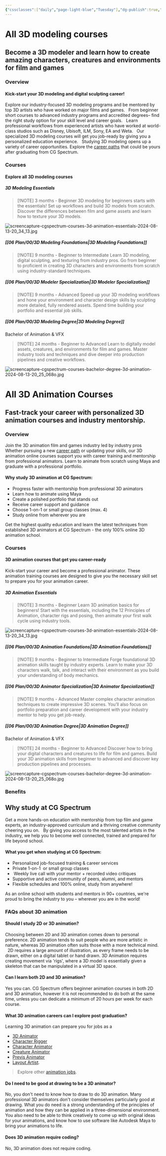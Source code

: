 ```yaml
---
{"cssclasses":["daily","page-light-blue","Tuesday"],"dg-publish":true,"permalink":"/06-plan/00/all-3-d-courses/","contentClasses":"daily page-light-blue Tuesday","dgPassFrontmatter":true,"noteIcon":"","created":"2025-01-21T01:20:17.212+10:00","updated":"2025-01-21T16:22:08.315+10:00"}
---
```


# All 3D modeling courses

## Become a 3D modeler and learn how to create amazing characters, creatures and environments for film and games

### Overview

#### Kick-start your 3D modeling and digital sculpting career!

Explore our industry-focused 3D modeling programs and be mentored by top 3D artists who have worked on major films and games.
 
From beginner short courses to advanced industry programs and accredited degrees– find the right study option for your skill level and career goals.
 
Learn professional workflows from experienced artists who have worked at world-class studios such as Disney, Ubisoft, ILM, Sony, EA and Weta.
 
Our specialized 3D modeling courses will get you job-ready by giving you a personalized education experience.
 
Studying 3D modeling opens up a variety of career opportunities. Explore the [career paths](https://www.cgspectrum.com/career-pathways/3d-modeling) that could be yours after graduating from CG Spectrum.
### Courses

#### Explore all 3D modeling courses

##### 3D Modeling Essentials
> [!NOTE]  3 months - Beginner
3D modeling for beginners starts with the essentials! Set up workflows and build 3D models from scratch. Discover the differences between film and game assets and learn how to texture your 3D models.

![screencapture-cgspectrum-courses-3d-animation-essentials-2024-08-13-20_34_13.jpg](/img/user/99/Embeds/screencapture-cgspectrum-courses-3d-animation-essentials-2024-08-13-20_34_13.jpg)
##### [[06 Plan/00/3D Modeling Foundations\|3D Modeling Foundations]]
> [!NOTE] 9 months - Beginner to Intermediate
Learn 3D modeling, digital sculpting, and texturing from industry pros. Go from beginner to proficient in creating 3D characters and environments from scratch using industry-standard techniques.
##### [[06 Plan/00/3D Modeler Specialization\|3D Modeler Specialization]]
> [!NOTE] 9 months - Advanced
Speed up your 3D modeling workflows and hone your environment and character design skills by sculpting more detailed, fully rendered assets. Spend time building your portfolio and essential job skills.
##### [[06 Plan/00/3D Modeling Degree\|3D Modeling Degree]]  
Bachelor of Animation & VFX
> [!NOTE] 24 months - Beginner to Advanced
Learn to digitally model assets, creatures, and environments for film and games. Master industry tools and techniques and dive deeper into production pipelines and creative workflows.

![screencapture-cgspectrum-courses-bachelor-degree-3d-animation-2024-08-13-20_25_068o.jpg](/img/user/99/Embeds/screencapture-cgspectrum-courses-bachelor-degree-3d-animation-2024-08-13-20_25_068o.jpg)
# All 3D Animation Courses

## Fast-track your career with personalized 3D animation courses and industry mentorship.

### Overview

Join the 3D animation film and games industry led by industry pros
 
Whether pursuing a new [career path](https://www.cgspectrum.com/career-pathways/animation) or updating your skills, our 3D animation online courses support you with career training and mentorship from professional animators. Learn to animate from scratch using Maya and graduate with a professional portfolio.

#### Why study 3D animation at CG Spectrum:
- Progress faster with mentorship from professional 3D animators
- Learn how to animate using Maya
- Create a polished portfolio that stands out
- Receive career support and guidance
- Choose 1-on-1 or small group classes (max. 4)
- Study online from wherever you are

Get the highest quality education and learn the latest techniques from established 3D animators at CG Spectrum - the only 100% online 3D animation school.

### Courses

#### 3D animation courses that get you career-ready

Kick-start your career and become a professional animator. These animation training courses are designed to give you the necessary skill set to prepare you for your animation career.

##### 3D Animation Essentials
> [!NOTE]  3 months - Beginner
Learn 3D animation basics for beginners! Start with the essentials, including the 12 Principles of Animation, character rigs and posing, then animate your first walk cycle using industry tools.

![screencapture-cgspectrum-courses-3d-animation-essentials-2024-08-13-20_34_13.jpg](/img/user/99/Embeds/screencapture-cgspectrum-courses-3d-animation-essentials-2024-08-13-20_34_13.jpg)
##### [[06 Plan/00/3D Animation Foundations\|3D Animation Foundations]]
> [!NOTE] 9 months - Beginner to Intermediate
Forge foundational 3D animation skills taught by industry experts. Learn to make your 3D characters walk, talk, and interact with their environment as you build your understanding of body mechanics.
##### [[06 Plan/00/3D Animator Specialization\|3D Animator Specialization]]
> [!NOTE] 9 months - Advanced
Master complex character animation techniques to create impressive 3D scenes. You’ll also focus on portfolio preparation and career development with your industry mentor to help you get job-ready.
##### [[06 Plan/00/3D Animation Degree\|3D Animation Degree]]  
Bachelor of Animation & VFX
> [!NOTE] 24 months - Beginner to Advanced
Discover how to bring your digital characters and creatures to life for film and games. Build your 3D animation skills from beginner to advanced and discover key production pipelines and processes.

![screencapture-cgspectrum-courses-bachelor-degree-3d-animation-2024-08-13-20_25_068o.jpg](/img/user/99/Embeds/screencapture-cgspectrum-courses-bachelor-degree-3d-animation-2024-08-13-20_25_068o.jpg)

### Benefits

## Why study at CG Spectrum

Get a more hands-on education with mentorship from top film and game experts, an industry-approved curriculum and a thriving creative community cheering you on.
 
By giving you access to the most talented artists in the industry, we help you to become well connected, trained and prepared for life beyond school.

#### What you get when studying at CG Spectrum:

- Personalized job-focused training & career services
- Private 1-on-1  or small group classes
-  Weekly live call with your mentor + recorded video critiques
- Supportive and active community of peers, alumni, and mentors
- Flexible schedules and 100% online, study from anywhere!

As an online school with students and mentors in 90+ countries, we're proud to bring the industry to you – wherever you are in the world!
### FAQs about 3D animation

#### Should I study 2D or 3D animation?

Choosing between 2D and 3D animation comes down to personal preference. 2D animation tends to suit people who are more artistic in nature, whereas 3D animation often suits those with a more technical mind. 
 
2D requires a large amount of illustration, as every frame needs to be drawn, either on a digital tablet or hand drawn. 3D Animation requires creating movement via 'rigs', where a 3D model is essentially given a skeleton that can be manipulated in a virtual 3D space.

#### Can I learn both 2D and 3D animation?

Yes you can. CG Spectrum offers beginner animation courses in both 2D and 3D animation, however it is not recommended to do both at the same time, unless you can dedicate a minimum of 20 hours per week for each course.

#### What 3D animation careers can I explore post graduation?
Learning 3D animation can prepare you for jobs as a 
- [3D Animator](https://www.cgspectrum.com/career-pathways/3d-animator)
- [Character Rigger](https://www.cgspectrum.com/career-pathways/character-rigger)
- [Character Animator](https://www.cgspectrum.com/career-pathways/character-animator)
- [Creature Animator](https://www.cgspectrum.com/career-pathways/creature-animator)
- [Previs Animator](https://www.cgspectrum.com/career-pathways/pre-vis-animator)
- [Layout Artist](https://www.cgspectrum.com/career-pathways/layout-artist).

> Explore other [animation jobs](https://www.cgspectrum.com/career-pathways/animation).

#### Do I need to be good at drawing to be a 3D animator?
No, you don't need to know how to draw to do 3D animation. Many professional 3D animators don't consider themselves particularly good at drawing. What you do need is a strong understanding of the principles of animation and how they can be applied in a three-dimensional environment. You also need to be able to think creatively to come up with original ideas for your animations, and know how to use software like Autodesk Maya to bring your animations to life.

#### Does 3D animation require coding?
No, 3D animation does not require coding. 
